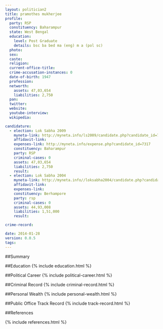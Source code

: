 ```yaml
---
layout: politician2
title: pramothes mukherjee
profile: 
  party: RSP
  constituency: Baharampur
  state: West Bengal
  education: 
    level: Post Graduate
    details: bsc ba bed ma (eng) m a (pol sc)
  photo: 
  sex: 
  caste: 
  religion: 
  current-office-title: 
  crime-accusation-instances: 0
  date-of-birth: 1947
  profession: 
  networth: 
    assets: 47,03,654
    liabilities: 2,750
  pan: 
  twitter: 
  website: 
  youtube-interview: 
  wikipedia: 

candidature: 
  - election: Lok Sabha 2009
    myneta-link: http://myneta.info/ls2009/candidate.php?candidate_id=7317
    affidavit-link: 
    expenses-link: http://myneta.info/expense.php?candidate_id=7317
    constituency: Baharampur 
    party: RSP
    criminal-cases: 0
    assets: 47,03,654
    liabilities: 2,750
    result:  
  - election: Lok Sabha 2004
    myneta-link: http://myneta.info//loksabha2004/candidate.php?candidate_id=5144
    affidavit-link: 
    expenses-link: 
    constituency: Berhampore 
    party: rsp
    criminal-cases: 0
    assets: 44,93,008
    liabilities: 1,51,000
    result:  

crime-record: 

date: 2014-01-28
version: 0.0.5
tags: 
---
```

##Summary


##Education
{% include education.html %}


##Political Career
{% include political-career.html %}


##Criminal Record
{% include criminal-record.html %}


##Personal Wealth
{% include personal-wealth.html %}


##Public Office Track Record
{% include track-record.html %}


##References


{% include references.html %}
